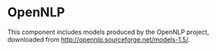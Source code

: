 # OpenNLP

This component includes models produced by the OpenNLP project,
downloaded from http://opennlp.sourceforge.net/models-1.5/.
